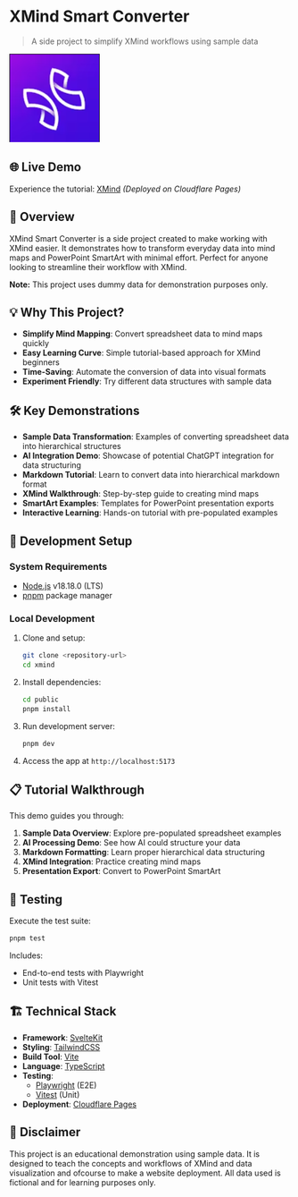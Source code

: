 # XMind Smart Converter

> A side project to simplify XMind workflows using sample data

![XMind Logo](public/static/faviconX.png)

## 🌐 Live Demo

Experience the tutorial: [XMind](https://xmind-2l7.pages.dev/) *(Deployed on Cloudflare Pages)*

## 🌟 Overview

XMind Smart Converter is a side project created to make working with XMind easier. It demonstrates how to transform everyday data into mind maps and PowerPoint SmartArt with minimal effort. Perfect for anyone looking to streamline their workflow with XMind.

**Note:** This project uses dummy data for demonstration purposes only.

## 💡 Why This Project?

- **Simplify Mind Mapping**: Convert spreadsheet data to mind maps quickly
- **Easy Learning Curve**: Simple tutorial-based approach for XMind beginners
- **Time-Saving**: Automate the conversion of data into visual formats
- **Experiment Friendly**: Try different data structures with sample data

## 🛠️ Key Demonstrations

- **Sample Data Transformation**: Examples of converting spreadsheet data into hierarchical structures
- **AI Integration Demo**: Showcase of potential ChatGPT integration for data structuring
- **Markdown Tutorial**: Learn to convert data into hierarchical markdown format
- **XMind Walkthrough**: Step-by-step guide to creating mind maps
- **SmartArt Examples**: Templates for PowerPoint presentation exports
- **Interactive Learning**: Hands-on tutorial with pre-populated examples

## 🚀 Development Setup

### System Requirements

- [Node.js](https://nodejs.org/) v18.18.0 (LTS)
- [pnpm](https://pnpm.io/) package manager

### Local Development

1. Clone and setup:
   ```bash
   git clone <repository-url>
   cd xmind
   ```

2. Install dependencies:
   ```bash
   cd public
   pnpm install
   ```

3. Run development server:
   ```bash
   pnpm dev
   ```

4. Access the app at `http://localhost:5173`

## 📋 Tutorial Walkthrough

This demo guides you through:

1. **Sample Data Overview**: Explore pre-populated spreadsheet examples
2. **AI Processing Demo**: See how AI could structure your data
3. **Markdown Formatting**: Learn proper hierarchical data structuring
4. **XMind Integration**: Practice creating mind maps
5. **Presentation Export**: Convert to PowerPoint SmartArt

## 🧪 Testing

Execute the test suite:
```bash
pnpm test
```

Includes:
- End-to-end tests with Playwright
- Unit tests with Vitest

## 🏗️ Technical Stack

- **Framework**: [SvelteKit](https://kit.svelte.dev/)
- **Styling**: [TailwindCSS](https://tailwindcss.com/)
- **Build Tool**: [Vite](https://vitejs.dev/)
- **Language**: [TypeScript](https://www.typescriptlang.org/)
- **Testing**: 
  - [Playwright](https://playwright.dev/) (E2E)
  - [Vitest](https://vitest.dev/) (Unit)
- **Deployment**: [Cloudflare Pages](https://pages.cloudflare.com/)

## 📝 Disclaimer

This project is an educational demonstration using sample data. It is designed to teach the concepts and workflows of XMind and data visualization and ofcourse to make a website deployment. All data used is fictional and for learning purposes only.